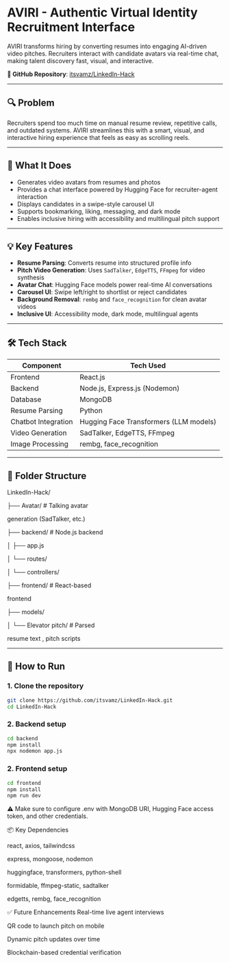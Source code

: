 # AVIRI - Authentic Virtual Identity Recruitment Interface

AVIRI transforms hiring by converting resumes into engaging AI-driven video pitches. Recruiters interact with candidate avatars via real-time chat, making talent discovery fast, visual, and interactive.

**🔗 GitHub Repository**: [itsvamz/LinkedIn-Hack](https://github.com/itsvamz/LinkedIn-Hack)

---

## 🔍 Problem

Recruiters spend too much time on manual resume review, repetitive calls, and outdated systems. AVIRI streamlines this with a smart, visual, and interactive hiring experience that feels as easy as scrolling reels.

---

## 🚀 What It Does

- Generates video avatars from resumes and photos  
- Provides a chat interface powered by Hugging Face for recruiter-agent interaction  
- Displays candidates in a swipe-style carousel UI  
- Supports bookmarking, liking, messaging, and dark mode  
- Enables inclusive hiring with accessibility and multilingual pitch support  

---

## 💡 Key Features

- **Resume Parsing**: Converts resume into structured profile info  
- **Pitch Video Generation**: Uses `SadTalker`, `EdgeTTS`, `FFmpeg` for video synthesis  
- **Avatar Chat**: Hugging Face models power real-time AI conversations  
- **Carousel UI**: Swipe left/right to shortlist or reject candidates  
- **Background Removal**: `rembg` and `face_recognition` for clean avatar videos  
- **Inclusive UI**: Accessibility mode, dark mode, multilingual agents  

---

## 🛠️ Tech Stack

| Component           | Tech Used                                |
|---------------------|-------------------------------------------|
| Frontend            | React.js                                  |
| Backend             | Node.js, Express.js (Nodemon)             |
| Database            | MongoDB                                   |
| Resume Parsing      | Python                                    |
| Chatbot Integration | Hugging Face Transformers (LLM models)    |
| Video Generation    | SadTalker, EdgeTTS, FFmpeg                |
| Image Processing    | rembg, face_recognition                   |

---

## 📁 Folder Structure
LinkedIn-Hack/

├── Avatar/ # Talking avatar

generation (SadTalker, etc.)

├── backend/ # Node.js backend

│ ├── app.js

│ └── routes/

│ └── controllers/

├── frontend/ # React-based 

frontend

├── models/

│ └── Elevator pitch/ # Parsed

resume text , pitch scripts 


---

## 🧪 How to Run

### 1. Clone the repository

```bash
git clone https://github.com/itsvamz/LinkedIn-Hack.git
cd LinkedIn-Hack
```
### 2. Backend setup
```bash
cd backend
npm install
npx nodemon app.js
```
### 2. Frontend setup
```bash
cd frontend
npm install
npm run dev
```
⚠️ Make sure to configure .env with MongoDB URI, Hugging Face access token, and other credentials.

📦 Key Dependencies

react, axios, tailwindcss

express, mongoose, nodemon

huggingface, transformers, python-shell

formidable, ffmpeg-static, sadtalker

edgetts, rembg, face_recognition

✅ Future Enhancements
Real-time live agent interviews

QR code to launch pitch on mobile

Dynamic pitch updates over time

Blockchain-based credential verification








